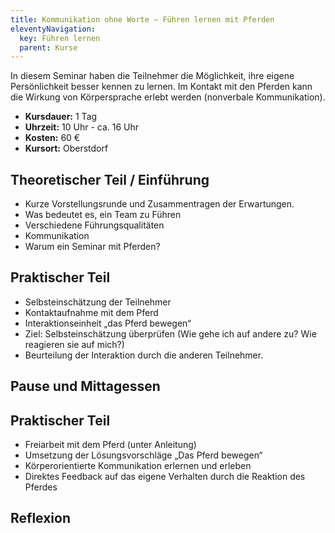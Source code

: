 ```yaml
---
title: Kommunikation ohne Worte — Führen lernen mit Pferden
eleventyNavigation:
  key: Führen lernen
  parent: Kurse
---
```

<!-- {{gallery>:kommunikation}} -->

In diesem Seminar haben die Teilnehmer die Möglichkeit, ihre eigene Persönlichkeit besser kennen zu lernen. Im Kontakt mit den Pferden kann die Wirkung von Körpersprache erlebt werden (nonverbale Kommunikation).


*  **Kursdauer:** 1 Tag
*  **Uhrzeit:** 10 Uhr - ca. 16 Uhr
*  **Kosten:** 60 €
*  **Kursort:** Oberstdorf
    

## Theoretischer Teil / Einführung

*  Kurze Vorstellungsrunde und Zusammentragen der Erwartungen.
*  Was bedeutet es, ein Team zu Führen
*  Verschiedene Führungsqualitäten
*  Kommunikation
*  Warum ein Seminar mit Pferden?


## Praktischer Teil

*  Selbsteinschätzung der Teilnehmer
*  Kontaktaufnahme mit dem Pferd
*  Interaktionseinheit „das Pferd bewegen“
*  Ziel: Selbsteinschätzung überprüfen (Wie gehe ich auf andere zu? Wie reagieren sie auf mich?)
*  Beurteilung der Interaktion durch die anderen Teilnehmer.


## Pause und Mittagessen


## Praktischer Teil

*  Freiarbeit mit dem Pferd (unter Anleitung)
*  Umsetzung der Lösungsvorschläge „Das Pferd bewegen“
*  Körperorientierte Kommunikation erlernen und erleben
*  Direktes Feedback auf das eigene Verhalten durch die Reaktion des Pferdes


## Reflexion